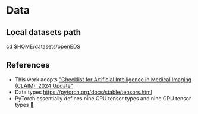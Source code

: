 # Data

## Local datasets path
cd $HOME/datasets/openEDS

## References
* This work adopts ["Checklist for Artificial Intelligence in Medical Imaging (CLAIM): 2024 Update"](https://doi.org/10.1148/ryai.240300)
* Data types https://pytorch.org/docs/stable/tensors.html 
* PyTorch essentially defines nine CPU tensor types and nine GPU tensor types [:link:](https://stackoverflow.com/questions/60440292/runtimeerror-expected-scalar-type-long-but-found-float)
